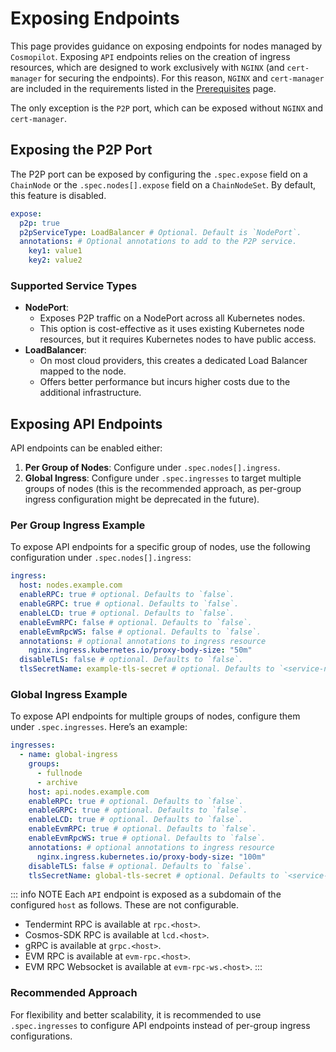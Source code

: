 # Exposing Endpoints

This page provides guidance on exposing endpoints for nodes managed by `Cosmopilot`. Exposing `API` endpoints relies on the creation of ingress resources, which are designed to work exclusively with `NGINX` (and `cert-manager` for securing the endpoints). For this reason, `NGINX` and `cert-manager` are included in the requirements listed in the [Prerequisites](01-prerequisites) page.

The only exception is the `P2P` port, which can be exposed without `NGINX` and `cert-manager`.

## Exposing the P2P Port

The P2P port can be exposed by configuring the `.spec.expose` field on a `ChainNode` or the `.spec.nodes[].expose` field on a `ChainNodeSet`. By default, this feature is disabled.

```yaml
expose:
  p2p: true
  p2pServiceType: LoadBalancer # Optional. Default is `NodePort`.
  annotations: # Optional annotations to add to the P2P service.
    key1: value1
    key2: value2
```

### **Supported Service Types**
- **NodePort**: 
  - Exposes P2P traffic on a NodePort across all Kubernetes nodes.
  - This option is cost-effective as it uses existing Kubernetes node resources, but it requires Kubernetes nodes to have public access.
- **LoadBalancer**: 
  - On most cloud providers, this creates a dedicated Load Balancer mapped to the node.
  - Offers better performance but incurs higher costs due to the additional infrastructure.

## Exposing API Endpoints

API endpoints can be enabled either:
1. **Per Group of Nodes**: Configure under `.spec.nodes[].ingress`.
2. **Global Ingress**: Configure under `.spec.ingresses` to target multiple groups of nodes (this is the recommended approach, as per-group ingress configuration might be deprecated in the future).

### Per Group Ingress Example

To expose API endpoints for a specific group of nodes, use the following configuration under `.spec.nodes[].ingress`:

```yaml
ingress:
  host: nodes.example.com 
  enableRPC: true # optional. Defaults to `false`.
  enableGRPC: true # optional. Defaults to `false`.
  enableLCD: true # optional. Defaults to `false`.
  enableEvmRPC: false # optional. Defaults to `false`.
  enableEvmRpcWS: false # optional. Defaults to `false`.
  annotations: # optional annotations to ingress resource
    nginx.ingress.kubernetes.io/proxy-body-size: "50m"
  disableTLS: false # optional. Defaults to `false`.
  tlsSecretName: example-tls-secret # optional. Defaults to `<service-name>-tls`.
```

### **Global Ingress Example**

To expose API endpoints for multiple groups of nodes, configure them under `.spec.ingresses`. Here’s an example:

```yaml
ingresses:
  - name: global-ingress
    groups:
      - fullnode
      - archive
    host: api.nodes.example.com
    enableRPC: true # optional. Defaults to `false`.
    enableGRPC: true # optional. Defaults to `false`.
    enableLCD: true # optional. Defaults to `false`.
    enableEvmRPC: true # optional. Defaults to `false`.
    enableEvmRpcWS: true # optional. Defaults to `false`.
    annotations: # optional annotations to ingress resource
      nginx.ingress.kubernetes.io/proxy-body-size: "100m"
    disableTLS: false # optional. Defaults to `false`.
    tlsSecretName: global-tls-secret # optional. Defaults to `<service-name>-tls`.
```

::: info NOTE
Each `API` endpoint is exposed as a subdomain of the configured `host` as follows. These are not configurable.
- Tendermint RPC is available at `rpc.<host>`.
- Cosmos-SDK RPC is available at `lcd.<host>`.
- gRPC is available at `grpc.<host>`.
- EVM RPC is available at `evm-rpc.<host>`.
- EVM RPC Websocket is available at `evm-rpc-ws.<host>`.
:::

### Recommended Approach

For flexibility and better scalability, it is recommended to use `.spec.ingresses` to configure API endpoints instead of per-group ingress configurations.